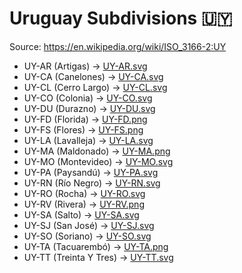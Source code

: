 # Uruguay Subdivisions 🇺🇾

Source: https://en.wikipedia.org/wiki/ISO_3166-2:UY

* UY-AR (Artigas) -> [UY-AR.svg](https://github.com/amckenna41/iso3166-flag-icons/blob/main/iso3166-2-icons/UY/UY-AR.svg)
* UY-CA (Canelones) -> [UY-CA.svg](https://github.com/amckenna41/iso3166-flag-icons/blob/main/iso3166-2-icons/UY/UY-CA.svg)
* UY-CL (Cerro Largo) -> [UY-CL.svg](https://github.com/amckenna41/iso3166-flag-icons/blob/main/iso3166-2-icons/UY/UY-CL.svg)
* UY-CO (Colonia) -> [UY-CO.svg](https://github.com/amckenna41/iso3166-flag-icons/blob/main/iso3166-2-icons/UY/UY-CO.svg)
* UY-DU (Durazno) -> [UY-DU.svg](https://github.com/amckenna41/iso3166-flag-icons/blob/main/iso3166-2-icons/UY/UY-DU.svg)
* UY-FD (Florida) -> [UY-FD.png](https://github.com/amckenna41/iso3166-flag-icons/blob/main/iso3166-2-icons/UY/UY-FD.png)
* UY-FS (Flores) -> [UY-FS.png](https://github.com/amckenna41/iso3166-flag-icons/blob/main/iso3166-2-icons/UY/UY-FS.png)
* UY-LA (Lavalleja) -> [UY-LA.svg](https://github.com/amckenna41/iso3166-flag-icons/blob/main/iso3166-2-icons/UY/UY-LA.svg)
* UY-MA (Maldonado) -> [UY-MA.png](https://github.com/amckenna41/iso3166-flag-icons/blob/main/iso3166-2-icons/UY/UY-MA.png)
* UY-MO (Montevideo) -> [UY-MO.svg](https://github.com/amckenna41/iso3166-flag-icons/blob/main/iso3166-2-icons/UY/UY-MO.svg)
* UY-PA (Paysandú) -> [UY-PA.svg](https://github.com/amckenna41/iso3166-flag-icons/blob/main/iso3166-2-icons/UY/UY-PA.svg)
* UY-RN (Río Negro) -> [UY-RN.svg](https://github.com/amckenna41/iso3166-flag-icons/blob/main/iso3166-2-icons/UY/UY-RN.svg)
* UY-RO (Rocha) -> [UY-RO.svg](https://github.com/amckenna41/iso3166-flag-icons/blob/main/iso3166-2-icons/UY/UY-RO.svg)
* UY-RV (Rivera) -> [UY-RV.png](https://github.com/amckenna41/iso3166-flag-icons/blob/main/iso3166-2-icons/UY/UY-RV.png)
* UY-SA (Salto) -> [UY-SA.svg](https://github.com/amckenna41/iso3166-flag-icons/blob/main/iso3166-2-icons/UY/UY-SA.svg)
* UY-SJ (San José) -> [UY-SJ.svg](https://github.com/amckenna41/iso3166-flag-icons/blob/main/iso3166-2-icons/UY/UY-SJ.svg)
* UY-SO (Soriano) -> [UY-SO.svg](https://github.com/amckenna41/iso3166-flag-icons/blob/main/iso3166-2-icons/UY/UY-SO.svg)
* UY-TA (Tacuarembó) -> [UY-TA.png](https://github.com/amckenna41/iso3166-flag-icons/blob/main/iso3166-2-icons/UY/UY-TA.png)
* UY-TT (Treinta Y Tres) -> [UY-TT.svg](https://github.com/amckenna41/iso3166-flag-icons/blob/main/iso3166-2-icons/UY/UY-TT.svg)

